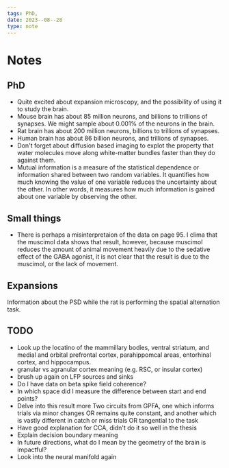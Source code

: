 ```yaml
---
tags: PhD,
date: 2023--08--28
type: note
---
```


# Notes

## PhD

- Quite excited about expansion microscopy, and the possibility of using it to study the brain.
- Mouse brain has about 85 million neurons, and billions to trillions of synapses. We might sample about 0.001% of the neurons in the brain.
- Rat brain has about 200 million neurons, billions to trillions of synapses.
- Human brain has about 86 billion neurons, and trillions of synapses.
- Don't forget about diffusion based imaging to explot the property that water molecules move along white-matter bundles faster than they do against them.
- Mutual information is a measure of the statistical dependence or information shared between two random variables. It quantifies how much knowing the value of one variable reduces the uncertainty about the other. In other words, it measures how much information is gained about one variable by observing the other.

## Small things

- There is perhaps a misinterpretaion of the data on page 95. I clima that the muscimol data shows that result, however, because muscimol reduces the amount of animal movement heavily due to the sedative effect of the GABA agonist, it is not clear that the result is due to the muscimol, or the lack of movement.

## Expansions

Information about the PSD while the rat is performing the spatial alternation task.

## TODO

- Look up the locatino of the mammillary bodies, ventral striatum, and medial and orbital prefrontal cortex, parahippomcal areas, entorhinal cortex, and hippocampus.
- granular vs agranular cortex meaning (e.g. RSC, or insular cortex)
- brush up again on LFP sources and sinks
- Do I have data on beta spike field coherence?  
- In which space did I measure the difference between start and end points?
- Delve into this result more Two circuits from GPFA, one which informs trials via minor changes OR remains quite constant, and another which is vastly different in catch or miss trials OR tangential to the task
- Have good explanation for CCA, didn't do it so well in the thesis
- Explain decision boundary meaning
- In future directions, what do I mean by the geometry of the brain is impactful?
- Look into the neural manifold again
